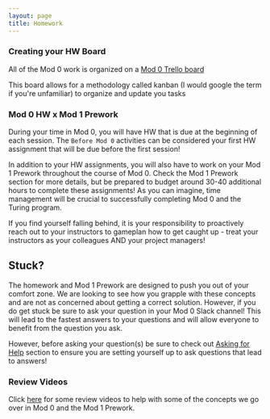 ```yaml
---
layout: page
title: Homework
---
```


### Creating your HW Board

All of the Mod 0 work is organized on a [Mod 0 Trello board](https://trello.com/b/2SkOztic/mod-0)

This board allows for a methodology called kanban (I would google the term if you're unfamiliar) to organize and update you tasks

### Mod 0 HW x Mod 1 Prework
During your time in Mod 0, you will have HW that is due at the beginning of each session. The `Before Mod 0` activities can be considered your first HW assignment that will be due before the first session! 

In addition to your HW assignments, you will also have to work on your Mod 1 Prework throughout the course of Mod 0. Check the Mod 1 Prework section for more details, but be prepared to budget around 30-40 additional hours to complete these assignments! As you can imagine, time management will be crucial to successfully completing Mod 0 and the Turing program.

If you find yourself falling behind, it is your responsibility to proactively reach out to your instructors to gameplan how to get caught up - treat your instructors as your colleagues AND your project managers!

## Stuck?
The homework and Mod 1 Prework are designed to push you out of your comfort zone. We are looking to see how you grapple with these concepts and are not as concerned about getting a correct solution. However, if you do get stuck be sure to ask your question in your Mod 0 Slack channel! This will lead to the fastest answers to your questions and will allow everyone to benefit from the question you ask.

However, before asking your question(s) be sure to check out [Asking for Help](https://mod0.turing.edu/asking-questions) section to ensure you are setting yourself up to ask questions that lead to answers! 

### Review Videos

Click [here](https://www.youtube.com/playlist?list=PL1Y67f0xPzdMFq2S1bK7E7veT_BbK-zjt) for some review videos to help with some of the concepts we go over in Mod 0 and the Mod 1 Prework. 
